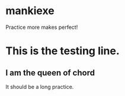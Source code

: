 # mankiexe
Practice more makes perfect!
<h1>This is the testing line.</h1>
<h2>I am the queen of chord</h2>
<p>It should be a long practice.</p>